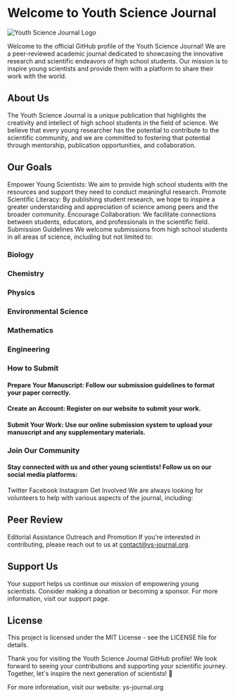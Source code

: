 # Welcome to Youth Science Journal
![Youth Science Journal Logo](https://www.ys-journal.org/images/Logo.png)

Welcome to the official GitHub profile of the Youth Science Journal! We are a peer-reviewed academic journal dedicated to showcasing the innovative research and scientific endeavors of high school students. Our mission is to inspire young scientists and provide them with a platform to share their work with the world.

## About Us
The Youth Science Journal is a unique publication that highlights the creativity and intellect of high school students in the field of science. We believe that every young researcher has the potential to contribute to the scientific community, and we are committed to fostering that potential through mentorship, publication opportunities, and collaboration.

## Our Goals
Empower Young Scientists: We aim to provide high school students with the resources and support they need to conduct meaningful research.
Promote Scientific Literacy: By publishing student research, we hope to inspire a greater understanding and appreciation of science among peers and the broader community.
Encourage Collaboration: We facilitate connections between students, educators, and professionals in the scientific field.
Submission Guidelines
We welcome submissions from high school students in all areas of science, including but not limited to:

### Biology
### Chemistry
### Physics
### Environmental Science
### Mathematics
### Engineering
### How to Submit
#### Prepare Your Manuscript: Follow our submission guidelines to format your paper correctly.
#### Create an Account: Register on our website to submit your work.
#### Submit Your Work: Use our online submission system to upload your manuscript and any supplementary materials.
### Join Our Community
#### Stay connected with us and other young scientists! Follow us on our social media platforms:

Twitter
Facebook
Instagram
Get Involved
We are always looking for volunteers to help with various aspects of the journal, including:

## Peer Review
Editorial Assistance
Outreach and Promotion
If you're interested in contributing, please reach out to us at contact@ys-journal.org.

## Support Us
Your support helps us continue our mission of empowering young scientists. Consider making a donation or becoming a sponsor. For more information, visit our support page.

## License
This project is licensed under the MIT License - see the LICENSE file for details.

Thank you for visiting the Youth Science Journal GitHub profile! We look forward to seeing your contributions and supporting your scientific journey. Together, let's inspire the next generation of scientists! 🌟

For more information, visit our website: ys-journal.org
